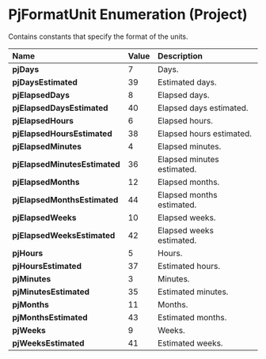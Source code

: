 
# PjFormatUnit Enumeration (Project)

Contains constants that specify the format of the units.



|**Name**|**Value**|**Description**|
|:-----|:-----|:-----|
| **pjDays**|7|Days.|
| **pjDaysEstimated**|39|Estimated days.|
| **pjElapsedDays**|8|Elapsed days.|
| **pjElapsedDaysEstimated**|40|Elapsed days estimated.|
| **pjElapsedHours**|6|Elapsed hours.|
| **pjElapsedHoursEstimated**|38|Elapsed hours estimated.|
| **pjElapsedMinutes**|4|Elapsed minutes.|
| **pjElapsedMinutesEstimated**|36|Elapsed minutes estimated.|
| **pjElapsedMonths**|12|Elapsed months.|
| **pjElapsedMonthsEstimated**|44|Elapsed months estimated.|
| **pjElapsedWeeks**|10|Elapsed weeks.|
| **pjElapsedWeeksEstimated**|42|Elapsed weeks estimated.|
| **pjHours**|5|Hours.|
| **pjHoursEstimated**|37|Estimated hours.|
| **pjMinutes**|3|Minutes.|
| **pjMinutesEstimated**|35|Estimated minutes.|
| **pjMonths**|11|Months.|
| **pjMonthsEstimated**|43|Estimated months.|
| **pjWeeks**|9|Weeks.|
| **pjWeeksEstimated**|41|Estimated weeks.|
